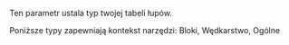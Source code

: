 Ten parametr ustala typ twojej tabeli łupów.

Poniższe typy zapewniają kontekst narzędzi: Bloki, Wędkarstwo, Ogólne